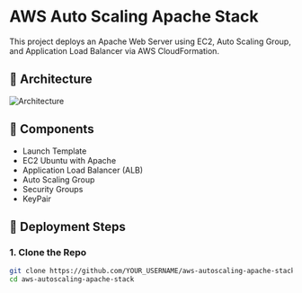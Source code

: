 
# AWS Auto Scaling Apache Stack

This project deploys an Apache Web Server using EC2, Auto Scaling Group, and Application Load Balancer via AWS CloudFormation.

## 🧱 Architecture
![Architecture](images/architecture-diagram.png)

## 🚀 Components
- Launch Template
- EC2 Ubuntu with Apache
- Application Load Balancer (ALB)
- Auto Scaling Group
- Security Groups
- KeyPair

## 🔧 Deployment Steps

### 1. Clone the Repo
```bash
git clone https://github.com/YOUR_USERNAME/aws-autoscaling-apache-stack.git
cd aws-autoscaling-apache-stack
